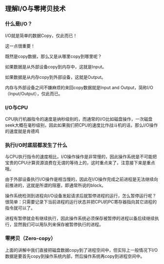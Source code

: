 ## 理解I/O与零拷贝技术

### 什么是I/O？

I/O就是简单的数据Copy，仅此而已！

这一点很重要！

既然是copy数据，那么又是从哪里copy到哪里呢？

如果数据是从外部设备copy到内存中，这就是Input。

如果数据是从内存copy到外部设备，这就是Output。

内存与外部设备之间不嫌麻烦的来回copy数据就是Input and Output，简称I/O（Input/Output），仅此而已。

### I/O与CPU

CPU执行机器指令的速度是纳秒级别的，而通常的I/O比如磁盘操作，一次磁盘seek大概在毫秒级别，因此如果我们把CPU的速度比作战斗机的话，那么I/O操作的速度就是肯德鸡

### 执行I/O时底层都发生了什么

与CPU执行指令的速度相比，I/O操作操作是非常慢的，因此操作系统是不可能把宝贵的CPU计算资源浪费在无谓的等待上的，这时重点来了，注意接下来是重点哦。

由于外部设备执行I/O操作是相当慢的，因此在I/O操作完成之前进程是无法继续向前推进的，这就是所谓的阻塞，即通常所说的block。

操作系统检测到进程向I/O设备发起请求后就暂停进程的运行，怎么暂停运行呢？很简单：只需要记录下当前进程的运行状态并把CPU的PC寄存器指向其它进程的指令就可以了。

进程有暂停就会有继续执行，因此操作系统必须保存被暂停的进程以备后续继续执行，显然我们可以用队列来保存被暂停执行的进程。

### 零拷贝（Zero-copy）

上面的讲解中我们直接把磁盘数据copy到了进程空间中，但实际上一般情况下I/O数据是要首先copy到操作系统内部，然后操作系统再copy到进程空间中。

